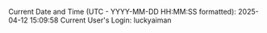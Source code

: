 Current Date and Time (UTC - YYYY-MM-DD HH:MM:SS formatted): 2025-04-12 15:09:58
Current User's Login: luckyaiman
